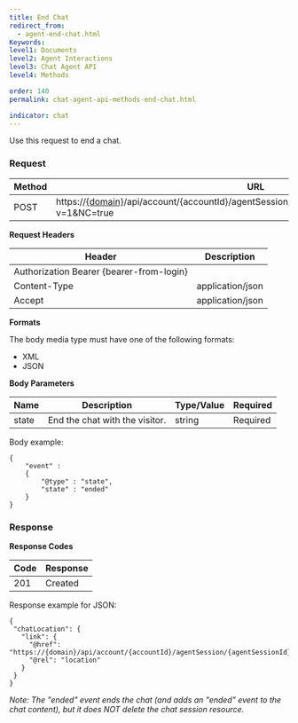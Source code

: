 ```yaml
---
title: End Chat
redirect_from:
  - agent-end-chat.html
Keywords:
level1: Documents
level2: Agent Interactions
level3: Chat Agent API
level4: Methods

order: 140
permalink: chat-agent-api-methods-end-chat.html

indicator: chat
---
```


Use this request to end a chat.

### Request

| Method | URL                                                                                               |
|--------|---------------------------------------------------------------------------------------------------|
| POST   | https://[{domain}](https://developers.liveperson.com/agent-domain-domain-api.html)/api/account/{accountId}/agentSession/{agentSessionId}/chat/{chatId}/events?v=1&NC=true |

**Request Headers**

| Header                                   | Description      |
|------------------------------------------|------------------|
| Authorization Bearer {bearer-from-login} |                  |
| Content-Type                             | application/json |
| Accept                                   | application/json |

**Formats**

The body media type must have one of the following formats:

- XML
- JSON

**Body Parameters**

| Name  | Description                    | Type/Value | Required |
|-------|--------------------------------|------------|----------|
| state | End the chat with the visitor. | string     | Required |

Body example:

    {
        "event" :
        {
            "@type" : "state",
            "state" : "ended"
        }
    }

### Response

**Response Codes**

| Code | Response |
|------|----------|
| 201  | Created  |

Response example for JSON:

    {
     "chatLocation": {
       "link": {
         "@href": "https://{domain}/api/account/{accountId}/agentSession/{agentSessionId}/chat/{chatId}/events/{number}",
         "@rel": "location"
       }
     }
    }

*Note: The "ended" event ends the chat (and adds an "ended" event to the chat content), but it does NOT delete the chat session resource.*
